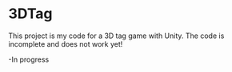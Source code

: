 # 3DTag

This project is my code for a 3D tag game with Unity. The code is incomplete and does not work yet!

-In progress
